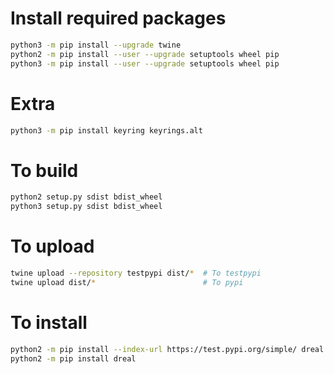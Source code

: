 # Install required packages
```bash
python3 -m pip install --upgrade twine
python2 -m pip install --user --upgrade setuptools wheel pip
python3 -m pip install --user --upgrade setuptools wheel pip
```

# Extra
```bash
python3 -m pip install keyring keyrings.alt 
```

# To build
```bash
python2 setup.py sdist bdist_wheel
python3 setup.py sdist bdist_wheel
```

# To upload
```bash
twine upload --repository testpypi dist/*  # To testpypi
twine upload dist/*                        # To pypi
```

# To install
```bash
python2 -m pip install --index-url https://test.pypi.org/simple/ dreal  # from testpypi
python2 -m pip install dreal                                            # from pypi
```
